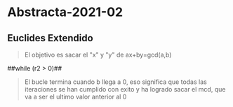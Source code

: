 # Abstracta-2021-02
## Euclides Extendido
> El objetivo es sacar el "x" y "y" de ax+by=gcd(a,b)
> 
 ##while (r2 > 0)##
>
>El bucle termina cuando b llega a 0, eso significa que todas las iteraciones se han cumplido con exito y ha logrado sacar el mcd, que va a ser el ultimo valor anterior al 0
